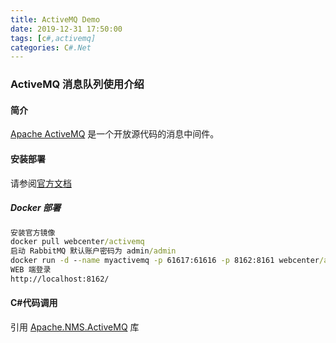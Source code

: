 ```yaml
---
title: ActiveMQ Demo
date: 2019-12-31 17:50:00
tags: [c#,activemq]
categories: C#.Net
---
```

### ActiveMQ 消息队列使用介绍
<!-- more -->
#### 简介
[Apache ActiveMQ](http://kafka.apache.org/) 是一个开放源代码的消息中间件。
#### 安装部署
请参阅[官方文档](https://activemq.apache.org/)
##### Docker 部署
``` cmd
安装官方镜像
docker pull webcenter/activemq
启动 RabbitMQ 默认账户密码为 admin/admin
docker run -d --name myactivemq -p 61617:61616 -p 8162:8161 webcenter/activemq
WEB 端登录
http://localhost:8162/
```
#### C#代码调用
引用 [Apache.NMS.ActiveMQ](https://cwiki.apache.org/confluence/display/NMS/Apache.NMS.ActiveMQ) 库
